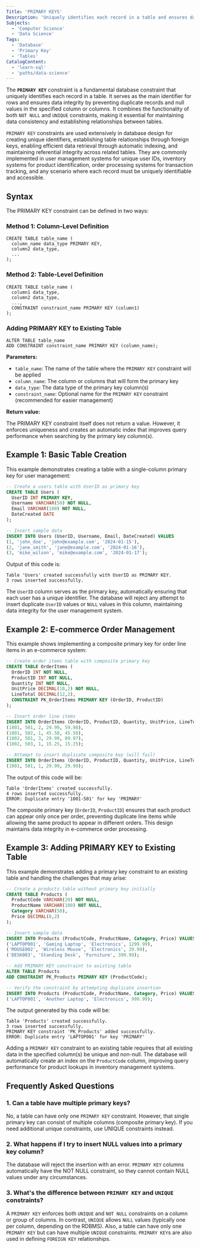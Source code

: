 ```yaml
---
Title: 'PRIMARY KEYS'
Description: 'Uniquely identifies each record in a table and ensures data integrity by preventing duplicate or `NULL` values in one or more specified columns.'
Subjects:
  - 'Computer Science'
  - 'Data Science'
Tags:
  - 'Database'
  - 'Primary Key'
  - 'Tables'
CatalogContent:
  - 'learn-sql'
  - 'paths/data-science'
---
```


The **`PRIMARY KEY`** constraint is a fundamental database constraint that uniquely identifies each record in a table. It serves as the main identifier for rows and ensures data integrity by preventing duplicate records and null values in the specified column or columns. It combines the functionality of both `NOT NULL` and `UNIQUE` constraints, making it essential for maintaining data consistency and establishing relationships between tables.

`PRIMARY KEY` constraints are used extensively in database design for creating unique identifiers, establishing table relationships through foreign keys, enabling efficient data retrieval through automatic indexing, and maintaining referential integrity across related tables. They are commonly implemented in user management systems for unique user IDs, inventory systems for product identification, order processing systems for transaction tracking, and any scenario where each record must be uniquely identifiable and accessible.

## Syntax

The PRIMARY KEY constraint can be defined in two ways:

### Method 1: Column-Level Definition

```pseudo
CREATE TABLE table_name (
  column_name data_type PRIMARY KEY,
  column2 data_type,
  ...
);
```

### Method 2: Table-Level Definition

```pseudo
CREATE TABLE table_name (
  column1 data_type,
  column2 data_type,
  ...,
  CONSTRAINT constraint_name PRIMARY KEY (column1)
);
```

### Adding PRIMARY KEY to Existing Table

```pseudo
ALTER TABLE table_name
ADD CONSTRAINT constraint_name PRIMARY KEY (column_name);
```

**Parameters:**

- `table_name`: The name of the table where the `PRIMARY KEY` constraint will be applied
- `column_name`: The column or columns that will form the primary key
- `data_type`: The data type of the primary key column(s)
- `constraint_name`: Optional name for the `PRIMARY KEY` constraint (recommended for easier management)

**Return value:**

The PRIMARY KEY constraint itself does not return a value. However, it enforces uniqueness and creates an automatic index that improves query performance when searching by the primary key column(s).

## Example 1: Basic Table Creation

This example demonstrates creating a table with a single-column primary key for user management:

```sql
-- Create a users table with UserID as primary key
CREATE TABLE Users (
  UserID INT PRIMARY KEY,
  Username VARCHAR(50) NOT NULL,
  Email VARCHAR(100) NOT NULL,
  DateCreated DATE
);

-- Insert sample data
INSERT INTO Users (UserID, Username, Email, DateCreated) VALUES
(1, 'john_doe', 'john@example.com', '2024-01-15'),
(2, 'jane_smith', 'jane@example.com', '2024-01-16'),
(3, 'mike_wilson', 'mike@example.com', '2024-01-17');
```

Output of this code is:

```shell
Table 'Users' created successfully with UserID as PRIMARY KEY.
3 rows inserted successfully.
```

The `UserID` column serves as the primary key, automatically ensuring that each user has a unique identifier. The database will reject any attempt to insert duplicate `UserID` values or `NULL` values in this column, maintaining data integrity for the user management system.

## Example 2: E-commerce Order Management

This example shows implementing a composite primary key for order line items in an e-commerce system:

```sql
-- Create order items table with composite primary key
CREATE TABLE OrderItems (
  OrderID INT NOT NULL,
  ProductID INT NOT NULL,
  Quantity INT NOT NULL,
  UnitPrice DECIMAL(10,2) NOT NULL,
  LineTotal DECIMAL(12,2),
  CONSTRAINT PK_OrderItems PRIMARY KEY (OrderID, ProductID)
);

-- Insert order line items
INSERT INTO OrderItems (OrderID, ProductID, Quantity, UnitPrice, LineTotal) VALUES
(1001, 501, 2, 29.99, 59.98),
(1001, 502, 1, 45.50, 45.50),
(1002, 501, 3, 29.99, 89.97),
(1002, 503, 1, 15.25, 15.25);

-- Attempt to insert duplicate composite key (will fail)
INSERT INTO OrderItems (OrderID, ProductID, Quantity, UnitPrice, LineTotal) VALUES
(1001, 501, 1, 29.99, 29.99);
```

The output of this code will be:

```shell
Table 'OrderItems' created successfully.
4 rows inserted successfully.
ERROR: Duplicate entry '1001-501' for key 'PRIMARY'
```

The composite primary key (`OrderID`, `ProductID`) ensures that each product can appear only once per order, preventing duplicate line items while allowing the same product to appear in different orders. This design maintains data integrity in e-commerce order processing.

## Example 3: Adding PRIMARY KEY to Existing Table

This example demonstrates adding a primary key constraint to an existing table and handling the challenges that may arise:

```sql
-- Create a products table without primary key initially
CREATE TABLE Products (
  ProductCode VARCHAR(20) NOT NULL,
  ProductName VARCHAR(100) NOT NULL,
  Category VARCHAR(50),
  Price DECIMAL(8,2)
);

-- Insert sample data
INSERT INTO Products (ProductCode, ProductName, Category, Price) VALUES
('LAPTOP001', 'Gaming Laptop', 'Electronics', 1299.99),
('MOUSE002', 'Wireless Mouse', 'Electronics', 29.99),
('DESK003', 'Standing Desk', 'Furniture', 399.99);

-- Add PRIMARY KEY constraint to existing table
ALTER TABLE Products
ADD CONSTRAINT PK_Products PRIMARY KEY (ProductCode);

-- Verify the constraint by attempting duplicate insertion
INSERT INTO Products (ProductCode, ProductName, Category, Price) VALUES
('LAPTOP001', 'Another Laptop', 'Electronics', 999.99);
```

The output generated by this code will be:

```shell
Table 'Products' created successfully.
3 rows inserted successfully.
PRIMARY KEY constraint 'PK_Products' added successfully.
ERROR: Duplicate entry 'LAPTOP001' for key 'PRIMARY'
```

Adding a `PRIMARY KEY` constraint to an existing table requires that all existing data in the specified column(s) be unique and non-null. The database will automatically create an index on the `ProductCode` column, improving query performance for product lookups in inventory management systems.

## Frequently Asked Questions

### 1. Can a table have multiple primary keys?

No, a table can have only one `PRIMARY KEY` constraint. However, that single primary key can consist of multiple columns (composite primary key). If you need additional unique constraints, use UNIQUE constraints instead.

### 2. What happens if I try to insert NULL values into a primary key column?

The database will reject the insertion with an error. `PRIMARY KEY` columns automatically have the NOT NULL constraint, so they cannot contain NULL values under any circumstances.

### 3. What's the difference between `PRIMARY KEY` and `UNIQUE` constraints?

A `PRIMARY KEY` enforces both `UNIQUE` and `NOT NULL` constraints on a column or group of columns. In contrast, `UNIQUE` allows `NULL` values (typically one per column, depending on the RDBMS). Also, a table can have only one `PRIMARY KEY` but can have multiple `UNIQUE` constraints. `PRIMARY KEY`s are also used in defining `FOREIGN KEY` relationships.

